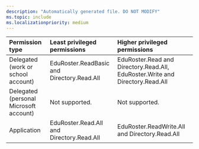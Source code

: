```yaml
---
description: "Automatically generated file. DO NOT MODIFY"
ms.topic: include
ms.localizationpriority: medium
---
```


|Permission type|Least privileged permissions|Higher privileged permissions|
|:---|:---|:---|
|Delegated (work or school account)|EduRoster.ReadBasic and Directory.Read.All|EduRoster.Read and Directory.Read.All, EduRoster.Write and Directory.Read.All|
|Delegated (personal Microsoft account)|Not supported.|Not supported.|
|Application|EduRoster.Read.All and Directory.Read.All|EduRoster.ReadWrite.All and Directory.Read.All|


